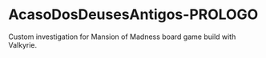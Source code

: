 # AcasoDosDeusesAntigos-PROLOGO
Custom investigation for Mansion of Madness board game build with Valkyrie.
